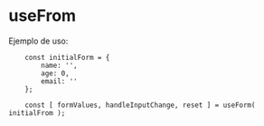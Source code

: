 # useFrom

Ejemplo de uso:
```
    const initialForm = {
        name: '',
        age: 0,
        email: ''
    };

    const [ formValues, handleInputChange, reset ] = useForm( initialFrom );
```